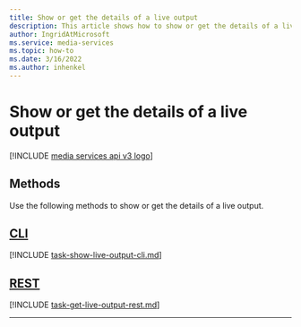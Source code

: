```yaml
---
title: Show or get the details of a live output
description: This article shows how to show or get the details of a live output.
author: IngridAtMicrosoft
ms.service: media-services
ms.topic: how-to
ms.date: 3/16/2022
ms.author: inhenkel
---
```


# Show or get the details of a live output

[!INCLUDE [media services api v3 logo](./includes/v3-hr.md)]

## Methods

Use the following methods to show or get the details of a live output.

## [CLI](#tab/cli/)

[!INCLUDE [task-show-live-output-cli.md](./includes/task-show-live-output-cli.md)]

## [REST](#tab/rest/)

[!INCLUDE [task-get-live-output-rest.md](./includes/task-get-live-output-rest.md)]

---
